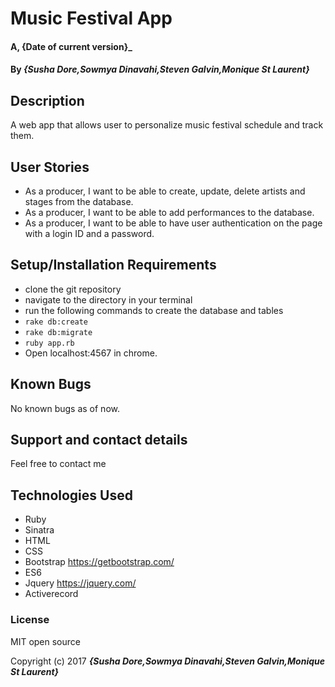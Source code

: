 # Music Festival App

#### A, {Date of current version}_

#### By _**{Susha Dore,Sowmya Dinavahi,Steven Galvin,Monique St Laurent}**_

## Description

A web app that allows user to personalize music festival schedule and track them.

## User Stories

* As a producer, I want to be able to create, update, delete artists and stages from the database.
* As a producer, I want to be able to add performances to the database.
* As a producer, I want to be able to have user authentication on the page with a login ID and a password.


## Setup/Installation Requirements

* clone the git repository
* navigate to the directory in your terminal
* run the following commands to create the database and tables
* `rake db:create`
* `rake db:migrate`
* `ruby app.rb`
* Open localhost:4567 in chrome.

## Known Bugs

No known bugs as of now.

## Support and contact details

Feel free to contact me

## Technologies Used

* Ruby
* Sinatra
* HTML
* CSS
* Bootstrap https://getbootstrap.com/
* ES6
* Jquery https://jquery.com/
* Activerecord

### License

MIT open source

Copyright (c) 2017 **_{Susha Dore,Sowmya Dinavahi,Steven Galvin,Monique St Laurent}_**
